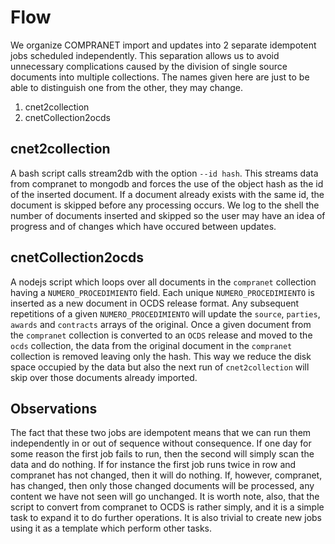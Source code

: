 # Flow

We organize COMPRANET import and updates into 2 separate idempotent jobs scheduled independently. This separation allows us to avoid unnecessary complications caused by the division of single source documents into multiple collections. The names given here are just to be able to distinguish one from the other, they may change.

  1. cnet2collection
  2. cnetCollection2ocds

## cnet2collection

A bash script calls stream2db with the option `--id hash`. This streams data from compranet to mongodb and forces the use of the object hash as the id of the inserted document. If a document already exists with the same id, the document is skipped before any processing occurs. We log to the shell the number of documents inserted and skipped so the user may have an idea of progress and of changes which have occured between updates.

## cnetCollection2ocds

A nodejs script which loops over all documents in the `compranet` collection having a
`NUMERO_PROCEDIMIENTO` field. Each unique `NUMERO_PROCEDIMIENTO` is inserted as
a new document in OCDS release format. Any subsequent repetitions of a given `NUMERO_PROCEDIMIENTO` will update the `source`, `parties`, `awards` and `contracts`
arrays of the original. Once a given document from the `compranet` collection is
converted to an `OCDS` release and moved to the `ocds` collection, the data from the original document in the `compranet` collection is removed leaving only the hash. This way we reduce the disk space occupied by the data but also the next run of `cnet2collection` will skip over those documents already imported.

## Observations

The fact that these two jobs are idempotent means that we can run them independently in or out of sequence without consequence. If one day for some reason the first job fails to run, then the second will simply scan the data and do nothing. If for instance the first job runs twice in row and compranet has not changed, then it will do nothing. If, however, compranet, has changed, then only those changed documents will be processed, any content we have not seen will go unchanged. It is worth note, also, that the script to convert from compranet to OCDS is rather simply, and it is a simple task to expand it to do further operations. It is also trivial to create new jobs using it as a template which perform other tasks.
